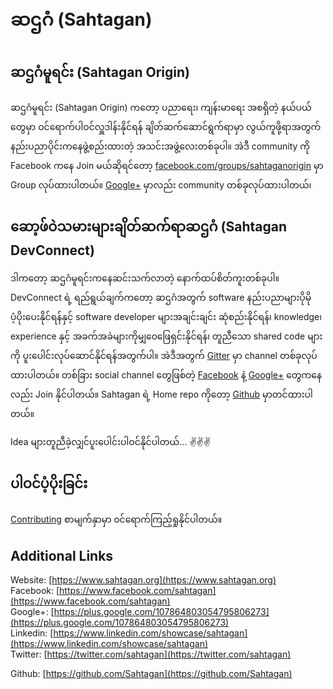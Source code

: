 <!--lang:my-->

# ဆဌဂံ (Sahtagan)

## ဆဌဂံမူရင်း (Sahtagan Origin)

ဆဌဂံမူရင်း (Sahtagan Origin) ကတော့ ပညာရေး၊ ကျန်းမာရေး အစရှိတဲ့ နယ်ပယ်တွေမှာ ဝင်ရောက်ပါဝင်လှူဒါန်းနိုင်ရန် ချိတ်ဆက်ဆောင်ရွက်ရာမှာ လွယ်ကူဖို့ရာအတွက် နည်းပညာပိုင်းကနေဖွဲ့စည်းထားတဲ့ အသင်းအဖွဲ့လေးတစ်ခုပါ။ အဲဒီ community ကို Facebook ကနေ Join မယ်ဆိုရင်တော့ [facebook.com/groups/sahtaganorigin](https://facebook.com/groups/sahtaganorigin) မှာ Group လုပ်ထားပါတယ်။ [Google+](https://plus.google.com/communities/112297345654117358584) မှာလည်း community တစ်ခုလုပ်ထားပါတယ်၊

## ဆော့ဖ်ဝဲသမားများချိတ်ဆက်ရာဆဌဂံ (Sahtagan DevConnect)

ဒါကတော့ ဆဌဂံမူရင်းကနေဆင်းသက်လာတဲ့ နောက်ထပ်စိတ်ကူးတစ်ခုပါ။ DevConnect ရဲ့ ရည်ရွယ်ချက်ကတော့ ဆဌဂံအတွက် software နည်းပညာများပိုမိုပံ့ပိုးပေးနိုင်ရန်နှင့် software developer များအချင်းချင်း ဆုံစည်းနိုင်ရန်၊ knowledge၊ experience နှင့် အခက်အခဲများကိုမျှ၀ေဖြေရှင်းနိုင်ရန်၊ တူညီသော shared code များကို ပူးပေါင်းလုပ်ဆောင်နိုင်ရန်အတွက်ပါ။ အဲဒီအတွက် [Gitter](https://gitter.im/Sahtagan/devconnect?utm_source=share-link&utm_medium=link&utm_campaign=share-link) မှာ channel တစ်ခုလုပ်ထားပါတယ်။ တစ်ခြား social channel တွေဖြစ်တဲ့ [Facebook](https://facebook.com/groups/sahtagandevconnect) နဲ့ [Google+](https://plus.google.com/communities/101961685274837256972) တွေကနေလည်း Join နိုင်ပါတယ်။ Sahtagan ရဲ့ Home repo ကိုတော့ [Github](https://github.com/Sahtagan/Home) မှာတင်ထားပါတယ်။
  
Idea များတူညီခဲ့လျှင်ပူးပေါင်းပါဝင်နိုင်ပါတယ်... ✌✌✌

## ပါဝင်ပံ့ပိုးခြင်း

[Contributing](https://github.com/Sahtagan/Home/blob/master/CONTRIBUTING.md) စာမျက်နှာမှာ ၀င်ရောက်ကြည့်ရှုနိုင်ပါတယ်။

## Additional Links

Website: [https://www.sahtagan.org](https://www.sahtagan.org)  
Facebook: [https://www.facebook.com/sahtagan](https://www.facebook.com/sahtagan)  
Google+: [https://plus.google.com/107864803054795806273](https://plus.google.com/107864803054795806273)  
Linkedin: [https://www.linkedin.com/showcase/sahtagan](https://www.linkedin.com/showcase/sahtagan)  
Twitter: [https://twitter.com/sahtagan](https://twitter.com/sahtagan)  
  
Github: [https://github.com/Sahtagan](https://github.com/Sahtagan)